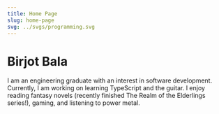```yaml
---
title: Home Page
slug: home-page
svg: ../svgs/programming.svg
---
```

# Birjot Bala

I am an engineering graduate with an interest in software development. Currently, I am working on learning TypeScript and the guitar. I enjoy reading fantasy novels (recently finished The Realm of the Elderlings series!), gaming, and listening to power metal.